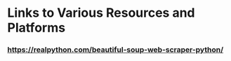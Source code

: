 # Links to Various Resources and Platforms 

### https://realpython.com/beautiful-soup-web-scraper-python/

